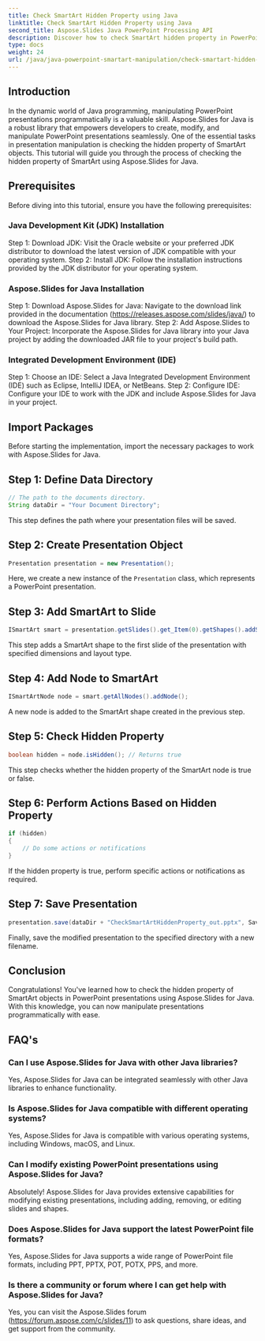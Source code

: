```yaml
---
title: Check SmartArt Hidden Property using Java
linktitle: Check SmartArt Hidden Property using Java
second_title: Aspose.Slides Java PowerPoint Processing API
description: Discover how to check SmartArt hidden property in PowerPoint using Aspose.Slides for Java, enhancing presentation manipulation.
type: docs
weight: 24
url: /java/java-powerpoint-smartart-manipulation/check-smartart-hidden-property-java/
---
```

## Introduction
In the dynamic world of Java programming, manipulating PowerPoint presentations programmatically is a valuable skill. Aspose.Slides for Java is a robust library that empowers developers to create, modify, and manipulate PowerPoint presentations seamlessly. One of the essential tasks in presentation manipulation is checking the hidden property of SmartArt objects. This tutorial will guide you through the process of checking the hidden property of SmartArt using Aspose.Slides for Java.
## Prerequisites
Before diving into this tutorial, ensure you have the following prerequisites:
### Java Development Kit (JDK) Installation
Step 1: Download JDK: Visit the Oracle website or your preferred JDK distributor to download the latest version of JDK compatible with your operating system.
Step 2: Install JDK: Follow the installation instructions provided by the JDK distributor for your operating system.
### Aspose.Slides for Java Installation
Step 1: Download Aspose.Slides for Java: Navigate to the download link provided in the documentation (https://releases.aspose.com/slides/java/) to download the Aspose.Slides for Java library.
Step 2: Add Aspose.Slides to Your Project: Incorporate the Aspose.Slides for Java library into your Java project by adding the downloaded JAR file to your project's build path.
### Integrated Development Environment (IDE)
Step 1: Choose an IDE: Select a Java Integrated Development Environment (IDE) such as Eclipse, IntelliJ IDEA, or NetBeans.
Step 2: Configure IDE: Configure your IDE to work with the JDK and include Aspose.Slides for Java in your project.

## Import Packages
Before starting the implementation, import the necessary packages to work with Aspose.Slides for Java.
## Step 1: Define Data Directory
```java
// The path to the documents directory.
String dataDir = "Your Document Directory";
```
This step defines the path where your presentation files will be saved.
## Step 2: Create Presentation Object
```java
Presentation presentation = new Presentation();
```
Here, we create a new instance of the `Presentation` class, which represents a PowerPoint presentation.
## Step 3: Add SmartArt to Slide
```java
ISmartArt smart = presentation.getSlides().get_Item(0).getShapes().addSmartArt(10, 10, 400, 300, SmartArtLayoutType.RadialCycle);
```
This step adds a SmartArt shape to the first slide of the presentation with specified dimensions and layout type.
## Step 4: Add Node to SmartArt
```java
ISmartArtNode node = smart.getAllNodes().addNode();
```
A new node is added to the SmartArt shape created in the previous step.
## Step 5: Check Hidden Property
```java
boolean hidden = node.isHidden(); // Returns true
```
This step checks whether the hidden property of the SmartArt node is true or false.
## Step 6: Perform Actions Based on Hidden Property
```java
if (hidden)
{
    // Do some actions or notifications
}
```
If the hidden property is true, perform specific actions or notifications as required.
## Step 7: Save Presentation
```java
presentation.save(dataDir + "CheckSmartArtHiddenProperty_out.pptx", SaveFormat.Pptx);
```
Finally, save the modified presentation to the specified directory with a new filename.

## Conclusion
Congratulations! You've learned how to check the hidden property of SmartArt objects in PowerPoint presentations using Aspose.Slides for Java. With this knowledge, you can now manipulate presentations programmatically with ease.
## FAQ's
### Can I use Aspose.Slides for Java with other Java libraries?
Yes, Aspose.Slides for Java can be integrated seamlessly with other Java libraries to enhance functionality.
### Is Aspose.Slides for Java compatible with different operating systems?
Yes, Aspose.Slides for Java is compatible with various operating systems, including Windows, macOS, and Linux.
### Can I modify existing PowerPoint presentations using Aspose.Slides for Java?
Absolutely! Aspose.Slides for Java provides extensive capabilities for modifying existing presentations, including adding, removing, or editing slides and shapes.
### Does Aspose.Slides for Java support the latest PowerPoint file formats?
Yes, Aspose.Slides for Java supports a wide range of PowerPoint file formats, including PPT, PPTX, POT, POTX, PPS, and more.
### Is there a community or forum where I can get help with Aspose.Slides for Java?
Yes, you can visit the Aspose.Slides forum (https://forum.aspose.com/c/slides/11) to ask questions, share ideas, and get support from the community.
